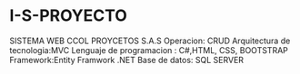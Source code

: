 # I-S-PROYECTO
SISTEMA WEB CCOL PROYCETOS S.A.S
Operacion: CRUD
Arquitectura de tecnologia:MVC
Lenguaje de programacion : C#,HTML, CSS, BOOTSTRAP
Framework:Entity Framwork .NET
Base de datos: SQL SERVER

